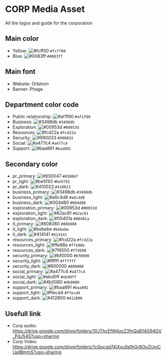 # CORP Media Asset
All the logos and guide for the corporation

## Main color
* Yellow: ![#fcff00](https://via.placeholder.com/15/fcff00/000000?text=+) `#fcff00`
* Blue: ![#0083ff](https://via.placeholder.com/15/0083ff/000000?text=+) `#0083ff`

## Main font
* Website: Orbitron
* Banner: Phage

## Department color code
* Public relationship: ![#af1f90](https://via.placeholder.com/15/af1f90/000000?text=+) `#af1f90`
* Business: ![#3498db](https://via.placeholder.com/15/3498db/000000?text=+) `#3498db`
* Exploration: ![#00953d](https://via.placeholder.com/15/00953d/000000?text=+) `#00953d`
* Resources: ![#fcd22a](https://via.placeholder.com/15/fcd22a/000000?text=+) `#fcd22a`
* Security: ![#990033](https://via.placeholder.com/15/990033/000000?text=+) `#990033`
* Social: ![#a477c4](https://via.placeholder.com/15/a477c4/000000?text=+) `#a477c4`
* Support: ![#baa891](https://via.placeholder.com/15/baa891/000000?text=+) `#baa891`

## Secondary color
* pr_primary: ![#830047](https://via.placeholder.com/15/830047/000000?text=+) `#830047`
* pr_light: ![#be5f92](https://via.placeholder.com/15/be5f92/000000?text=+) `#be5f92`
* pr_dark: ![#410023](https://via.placeholder.com/15/410023/000000?text=+) `#410023`
* business_primary: ![#3498db](https://via.placeholder.com/15/3498db/000000?text=+) `#3498db`
* business_light: ![#a6c4d8](https://via.placeholder.com/15/a6c4d8/000000?text=+) `#a6c4d8`
* business_dark: ![#004d80](https://via.placeholder.com/15/004d80/000000?text=+) `#004d80`
* exploration_primary: ![#00953d](https://via.placeholder.com/15/00953d/000000?text=+) `#00953d`
* exploration_light: ![#62ac81](https://via.placeholder.com/15/62ac81/000000?text=+) `#62ac81`
* exploration_dark: ![#00401a](https://via.placeholder.com/15/00401a/000000?text=+) `#00401a`
* it_primary: ![#808080](https://via.placeholder.com/15/808080/000000?text=+) `#808080`
* it_light: ![#bebebe](https://via.placeholder.com/15/bebebe/000000?text=+) `#bebebe`
* it_dark: ![#414141](https://via.placeholder.com/15/414141/000000?text=+) `#414141`
* resources_primary: ![#fcd22a](https://via.placeholder.com/15/fcd22a/000000?text=+) `#fcd22a`
* resources_light: ![#ffe88e](https://via.placeholder.com/15/ffe88e/000000?text=+) `#ffe88e`
* resources_dark: ![#7f4500](https://via.placeholder.com/15/7f4500/000000?text=+) `#7f4500`
* security_primary: ![#bf0000](https://via.placeholder.com/15/bf0000/000000?text=+) `#bf0000`
* security_light: ![#ffffff](https://via.placeholder.com/15/ffffff/000000?text=+) `#ffffff`
* security_dark: ![#800000](https://via.placeholder.com/15/800000/000000?text=+) `#800000`
* social_primary: ![#a477c4](https://via.placeholder.com/15/a477c4/000000?text=+) `#a477c4`
* social_light: ![#ebd0ff](https://via.placeholder.com/15/ebd0ff/000000?text=+) `#ebd0ff`
* social_dark: ![#4b0080](https://via.placeholder.com/15/4b0080/000000?text=+) `#4b0080`
* support_primary: ![#baa891](https://via.placeholder.com/15/baa891/000000?text=+) `#baa891`
* support_light: ![#ffecd4](https://via.placeholder.com/15/ffecd4/000000?text=+) `#ffecd4`
* support_dark: ![#412800](https://via.placeholder.com/15/412800/000000?text=+) `#412800`

## Usefull link
* Corp audio:  https://drive.google.com/drive/folders/10JThcEfW4zcZ3fnQaB14G94GV_PdJ54S?usp=sharing
* Corp Video:  https://drive.google.com/drive/folders/1cQqcgd74jXxu9a1hGr8OoZUmCLkdBmmS?usp=sharing
